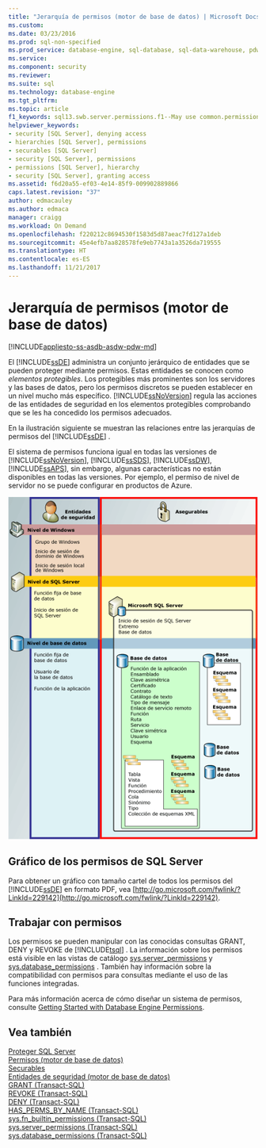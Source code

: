 ```yaml
---
title: "Jerarquía de permisos (motor de base de datos) | Microsoft Docs"
ms.custom: 
ms.date: 03/23/2016
ms.prod: sql-non-specified
ms.prod_service: database-engine, sql-database, sql-data-warehouse, pdw
ms.service: 
ms.component: security
ms.reviewer: 
ms.suite: sql
ms.technology: database-engine
ms.tgt_pltfrm: 
ms.topic: article
f1_keywords: sql13.swb.server.permissions.f1--May use common.permissions
helpviewer_keywords:
- security [SQL Server], denying access
- hierarchies [SQL Server], permissions
- securables [SQL Server]
- security [SQL Server], permissions
- permissions [SQL Server], hierarchy
- security [SQL Server], granting access
ms.assetid: f6d20a55-ef03-4e14-85f9-009902889866
caps.latest.revision: "37"
author: edmacauley
ms.author: edmaca
manager: craigg
ms.workload: On Demand
ms.openlocfilehash: f220212c8694530f1583d5d87aeac7fd127a1deb
ms.sourcegitcommit: 45e4efb7aa828578fe9eb7743a1a3526da719555
ms.translationtype: HT
ms.contentlocale: es-ES
ms.lasthandoff: 11/21/2017
---
```

# <a name="permissions-hierarchy-database-engine"></a>Jerarquía de permisos (motor de base de datos)
[!INCLUDE[appliesto-ss-asdb-asdw-pdw-md](../../includes/appliesto-ss-asdb-asdw-pdw-md.md)]

  El [!INCLUDE[ssDE](../../includes/ssde-md.md)] administra un conjunto jerárquico de entidades que se pueden proteger mediante permisos. Estas entidades se conocen como *elementos protegibles*. Los protegibles más prominentes son los servidores y las bases de datos, pero los permisos discretos se pueden establecer en un nivel mucho más específico. [!INCLUDE[ssNoVersion](../../includes/ssnoversion-md.md)] regula las acciones de las entidades de seguridad en los elementos protegibles comprobando que se les ha concedido los permisos adecuados.  
  
 En la ilustración siguiente se muestran las relaciones entre las jerarquías de permisos del [!INCLUDE[ssDE](../../includes/ssde-md.md)] .  
  
 El sistema de permisos funciona igual en todas las versiones de [!INCLUDE[ssNoVersion](../../includes/ssnoversion-md.md)], [!INCLUDE[ssSDS](../../includes/sssds-md.md)], [!INCLUDE[ssDW](../../includes/ssdw-md.md)], [!INCLUDE[ssAPS](../../includes/ssaps-md.md)], sin embargo, algunas características no están disponibles en todas las versiones. Por ejemplo, el permiso de nivel de servidor no se puede configurar en productos de Azure.  
  
 ![Diagrama de jerarquías de permisos del motor de base de datos](../../relational-databases/security/media/wj-security-layers.gif "Diagrama de jerarquías de permisos del motor de base de datos")  
  
## <a name="chart-of-sql-server-permissions"></a>Gráfico de los permisos de SQL Server  
 Para obtener un gráfico con tamaño cartel de todos los permisos del [!INCLUDE[ssDE](../../includes/ssde-md.md)] en formato PDF, vea [http://go.microsoft.com/fwlink/?LinkId=229142](http://go.microsoft.com/fwlink/?LinkId=229142).  
  
## <a name="working-with-permissions"></a>Trabajar con permisos  
 Los permisos se pueden manipular con las conocidas consultas GRANT, DENY y REVOKE de [!INCLUDE[tsql](../../includes/tsql-md.md)] . La información sobre los permisos está visible en las vistas de catálogo [sys.server_permissions](../../relational-databases/system-catalog-views/sys-server-permissions-transact-sql.md) y [sys.database_permissions](../../relational-databases/system-catalog-views/sys-database-permissions-transact-sql.md) . También hay información sobre la compatibilidad con permisos para consultas mediante el uso de las funciones integradas.  
  
 Para más información acerca de cómo diseñar un sistema de permisos, consulte [Getting Started with Database Engine Permissions](../../relational-databases/security/authentication-access/getting-started-with-database-engine-permissions.md).  
  
## <a name="see-also"></a>Vea también  
 [Proteger SQL Server](../../relational-databases/security/securing-sql-server.md)   
 [Permisos &#40;motor de base de datos&#41;](../../relational-databases/security/permissions-database-engine.md)   
 [Securables](../../relational-databases/security/securables.md)   
 [Entidades de seguridad &#40;motor de base de datos&#41;](../../relational-databases/security/authentication-access/principals-database-engine.md)   
 [GRANT &#40;Transact-SQL&#41;](../../t-sql/statements/grant-transact-sql.md)   
 [REVOKE &#40;Transact-SQL&#41;](../../t-sql/statements/revoke-transact-sql.md)   
 [DENY &#40;Transact-SQL&#41;](../../t-sql/statements/deny-transact-sql.md)   
 [HAS_PERMS_BY_NAME &#40;Transact-SQL&#41;](../../t-sql/functions/has-perms-by-name-transact-sql.md)   
 [sys.fn_builtin_permissions &#40;Transact-SQL&#41;](../../relational-databases/system-functions/sys-fn-builtin-permissions-transact-sql.md)   
 [sys.server_permissions &#40;Transact-SQL&#41;](../../relational-databases/system-catalog-views/sys-server-permissions-transact-sql.md)   
 [sys.database_permissions &#40;Transact-SQL&#41;](../../relational-databases/system-catalog-views/sys-database-permissions-transact-sql.md)  
  
  
